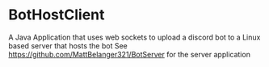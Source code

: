 # BotHostClient
A Java Application that uses web sockets to upload a discord bot to a Linux based server that hosts the bot
See https://github.com/MattBelanger321/BotServer for the server application
